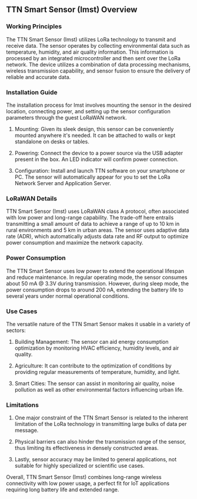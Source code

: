 ## TTN Smart Sensor (Imst) Overview

### Working Principles

The TTN Smart Sensor (Imst) utilizes LoRa technology to transmit and receive data. The sensor operates by collecting environmental data such as temperature, humidity, and air quality information. This information is processed by an integrated microcontroller and then sent over the LoRa network. The device utilizes a combination of data processing mechanisms, wireless transmission capability, and sensor fusion to ensure the delivery of reliable and accurate data. 

### Installation Guide

The installation process for Imst involves mounting the sensor in the desired location, connecting power, and setting up the sensor configuration parameters through the guest LoRaWAN network. 

1. Mounting: Given its sleek design, this sensor can be conveniently mounted anywhere it's needed. It can be attached to walls or kept standalone on desks or tables. 

2. Powering: Connect the device to a power source via the USB adapter present in the box. An LED indicator will confirm power connection. 

3. Configuration: Install and launch TTN software on your smartphone or PC. The sensor will automatically appear for you to set the LoRa Network Server and Application Server. 

### LoRaWAN Details

TTN Smart Sensor (Imst) uses LoRaWAN class A protocol, often associated with low power and long-range capability. The trade-off here entrails transmitting a small amount of data to achieve a range of up to 10 km in rural environments and 5 km in urban areas. The sensor uses adaptive data rate (ADR), which automatically adjusts data rate and RF output to optimize power consumption and maximize the network capacity.

### Power Consumption

The TTN Smart Sensor uses low power to extend the operational lifespan and reduce maintenance. In regular operating mode, the sensor consumes about 50 mA @ 3.3V during transmission. However, during sleep mode, the power consumption drops to around 200 nA, extending the battery life to several years under normal operational conditions.

### Use Cases

The versatile nature of the TTN Smart Sensor makes it usable in a variety of sectors:

1. Building Management: The sensor can aid energy consumption optimization by monitoring HVAC efficiency, humidity levels, and air quality.

2. Agriculture: It can contribute to the optimization of conditions by providing regular measurements of temperature, humidity, and light.

3. Smart Cities: The sensor can assist in monitoring air quality, noise pollution as well as other environmental factors influencing urban life.

### Limitations

1. One major constraint of the TTN Smart Sensor is related to the inherent limitation of the LoRa technology in transmitting large bulks of data per message.

2. Physical barriers can also hinder the transmission range of the sensor, thus limiting its effectiveness in densely constructed areas.

3. Lastly, sensor accuracy may be limited to general applications, not suitable for highly specialized or scientific use cases.

Overall, TTN Smart Sensor (Imst) combines long-range wireless connectivity with low power usage, a perfect fit for IoT applications requiring long battery life and extended range.